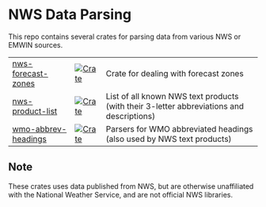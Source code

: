 # NWS Data Parsing

This repo contains several crates for parsing data from various NWS or EMWIN sources.

| | | |
| ---- | ---- | ---- |
| [nws-forecast-zones](nws-forecast-zones/) | [![Crate](https://img.shields.io/crates/v/nws-forecast-zones.svg)](https://crates.io/crates/nws-forecast-zones)  | Crate for dealing with forecast zones |
| [nws-product-list](nws-product-list) | [![Crate](https://img.shields.io/crates/v/nws-product-list.svg)](https://crates.io/crates/nws-product-list) | List of all known NWS text products (with their 3-letter abbreviations and descriptions) |
| [wmo-abbrev-headings](wmo-abbrev-headings) | [![Crate](https://img.shields.io/crates/v/wmo-abbrev-headings.svg)](https://crates.io/crates/wmo-abbrev-headings) | Parsers for WMO abbreviated headings (also used by NWS text products) |

## Note

These crates uses data published from NWS, but are otherwise unaffiliated with the National Weather Service,
and are not  official NWS libraries.